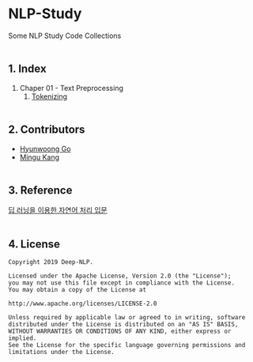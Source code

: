 # NLP-Study
Some NLP Study Code Collections
<br><br>

## 1. Index
1. Chaper 01 - Text Preprocessing
    1. [Tokenizing](chap01_text_proprocessing/_01_tokenization.ipynb)
<br><br>

## 2. Contributors
* [Hyunwoong Go](https://github.com/gusdnd852)
* [Mingu Kang](https://github.com/minqukanq)
<br><br>

## 3. Reference
[딥 러닝을 이용한 자연어 처리 입문](https://wikidocs.net/21690)
<br><br>

## 4. License

    Copyright 2019 Deep-NLP.

    Licensed under the Apache License, Version 2.0 (the "License");
    you may not use this file except in compliance with the License.
    You may obtain a copy of the License at

    http://www.apache.org/licenses/LICENSE-2.0

    Unless required by applicable law or agreed to in writing, software
    distributed under the License is distributed on an "AS IS" BASIS,
    WITHOUT WARRANTIES OR CONDITIONS OF ANY KIND, either express or implied.
    See the License for the specific language governing permissions and
    limitations under the License.
